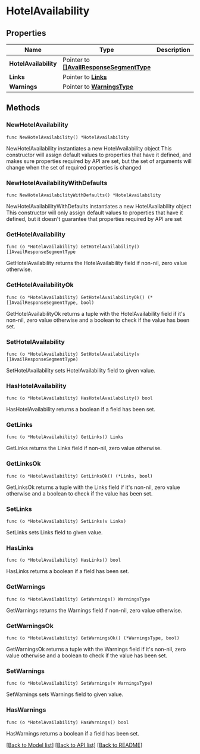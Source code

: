 # HotelAvailability

## Properties

Name | Type | Description | Notes
------------ | ------------- | ------------- | -------------
**HotelAvailability** | Pointer to [**[]AvailResponseSegmentType**](AvailResponseSegmentType.md) |  | [optional] 
**Links** | Pointer to [**Links**](Links.md) |  | [optional] 
**Warnings** | Pointer to [**WarningsType**](WarningsType.md) |  | [optional] 

## Methods

### NewHotelAvailability

`func NewHotelAvailability() *HotelAvailability`

NewHotelAvailability instantiates a new HotelAvailability object
This constructor will assign default values to properties that have it defined,
and makes sure properties required by API are set, but the set of arguments
will change when the set of required properties is changed

### NewHotelAvailabilityWithDefaults

`func NewHotelAvailabilityWithDefaults() *HotelAvailability`

NewHotelAvailabilityWithDefaults instantiates a new HotelAvailability object
This constructor will only assign default values to properties that have it defined,
but it doesn't guarantee that properties required by API are set

### GetHotelAvailability

`func (o *HotelAvailability) GetHotelAvailability() []AvailResponseSegmentType`

GetHotelAvailability returns the HotelAvailability field if non-nil, zero value otherwise.

### GetHotelAvailabilityOk

`func (o *HotelAvailability) GetHotelAvailabilityOk() (*[]AvailResponseSegmentType, bool)`

GetHotelAvailabilityOk returns a tuple with the HotelAvailability field if it's non-nil, zero value otherwise
and a boolean to check if the value has been set.

### SetHotelAvailability

`func (o *HotelAvailability) SetHotelAvailability(v []AvailResponseSegmentType)`

SetHotelAvailability sets HotelAvailability field to given value.

### HasHotelAvailability

`func (o *HotelAvailability) HasHotelAvailability() bool`

HasHotelAvailability returns a boolean if a field has been set.

### GetLinks

`func (o *HotelAvailability) GetLinks() Links`

GetLinks returns the Links field if non-nil, zero value otherwise.

### GetLinksOk

`func (o *HotelAvailability) GetLinksOk() (*Links, bool)`

GetLinksOk returns a tuple with the Links field if it's non-nil, zero value otherwise
and a boolean to check if the value has been set.

### SetLinks

`func (o *HotelAvailability) SetLinks(v Links)`

SetLinks sets Links field to given value.

### HasLinks

`func (o *HotelAvailability) HasLinks() bool`

HasLinks returns a boolean if a field has been set.

### GetWarnings

`func (o *HotelAvailability) GetWarnings() WarningsType`

GetWarnings returns the Warnings field if non-nil, zero value otherwise.

### GetWarningsOk

`func (o *HotelAvailability) GetWarningsOk() (*WarningsType, bool)`

GetWarningsOk returns a tuple with the Warnings field if it's non-nil, zero value otherwise
and a boolean to check if the value has been set.

### SetWarnings

`func (o *HotelAvailability) SetWarnings(v WarningsType)`

SetWarnings sets Warnings field to given value.

### HasWarnings

`func (o *HotelAvailability) HasWarnings() bool`

HasWarnings returns a boolean if a field has been set.


[[Back to Model list]](../README.md#documentation-for-models) [[Back to API list]](../README.md#documentation-for-api-endpoints) [[Back to README]](../README.md)


